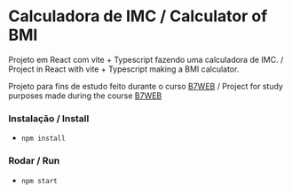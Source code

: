 # Calculadora de IMC / Calculator of BMI

Projeto em React com vite + Typescript fazendo uma calculadora de IMC. / 
Project in React with vite + Typescript making a BMI calculator.

Projeto para fins de estudo feito durante o curso [B7WEB](https://b7web.com.br) / Project for study purposes made during the course [B7WEB](https://b7web.com.br)

### Instalação  / Install

- `npm install`

### Rodar / Run

- `npm start`
